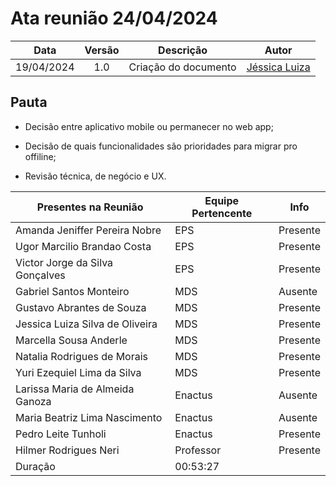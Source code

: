 # Ata reunião 24/04/2024

|    Data    | Versão |      Descrição       |                     Autor                     |
|:----------:|:------:|:--------------------:|:---------------------------------------------:|
| 19/04/2024 |  1.0   | Criação do documento | [Jéssica Luiza](https://github.com/Jkluiza) |

## Pauta

- Decisão entre aplicativo mobile ou permanecer no web app;

- Decisão de quais funcionalidades são prioridades para migrar pro offiline;

- Revisão técnica, de negócio e UX.


| Presentes na Reunião            | Equipe Pertencente | Info     |
|---------------------------------|--------------------|----------|
| Amanda Jeniffer Pereira Nobre   | EPS                | Presente |
| Ugor Marcilio Brandao Costa     | EPS                | Presente |
| Victor Jorge da Silva Gonçalves | EPS                | Presente |
| Gabriel Santos Monteiro         | MDS                | Ausente  |
| Gustavo Abrantes de Souza       | MDS                | Presente |
| Jessica Luiza Silva de Oliveira | MDS                | Presente |
| Marcella Sousa Anderle          | MDS                | Presente |
| Natalia Rodrigues de Morais     | MDS                | Presente |
| Yuri Ezequiel Lima da Silva     | MDS                | Presente |
| Larissa Maria de Almeida Ganoza | Enactus            | Ausente  |
| Maria Beatriz Lima Nascimento   | Enactus            | Ausente  |
| Pedro Leite Tunholi             | Enactus            | Presente |
| Hilmer Rodrigues Neri           | Professor          | Presente |
| Duração              | 00:53:27 |